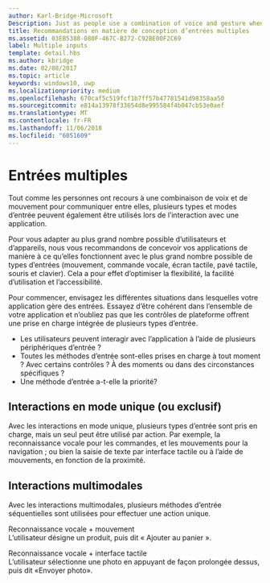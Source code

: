 ```yaml
---
author: Karl-Bridge-Microsoft
Description: Just as people use a combination of voice and gesture when communicating with each other, multiple types and modes of input can also be useful when interacting with an app.
title: Recommandations en matière de conception d’entrées multiples
ms.assetid: 03EB5388-080F-467C-B272-C92BE00F2C69
label: Multiple inputs
template: detail.hbs
ms.author: kbridge
ms.date: 02/08/2017
ms.topic: article
keywords: windows10, uwp
ms.localizationpriority: medium
ms.openlocfilehash: 670caf5c519fcf1b7ff57b47781541d98358aa50
ms.sourcegitcommit: e814a13978f33654d8e995584f4b047cb53e0aef
ms.translationtype: MT
ms.contentlocale: fr-FR
ms.lasthandoff: 11/06/2018
ms.locfileid: "6051609"
---
```

# <a name="multiple-inputs"></a>Entrées multiples


Tout comme les personnes ont recours à une combinaison de voix et de mouvement pour communiquer entre elles, plusieurs types et modes d’entrée peuvent également être utilisés lors de l’interaction avec une application.


Pour vous adapter au plus grand nombre possible d’utilisateurs et d’appareils, nous vous recommandons de concevoir vos applications de manière à ce qu’elles fonctionnent avec le plus grand nombre possible de types d’entrées (mouvement, commande vocale, écran tactile, pavé tactile, souris et clavier). Cela a pour effet d’optimiser la flexibilité, la facilité d’utilisation et l’accessibilité.

Pour commencer, envisagez les différentes situations dans lesquelles votre application gère des entrées. Essayez d’être cohérent dans l’ensemble de votre application et n’oubliez pas que les contrôles de plateforme offrent une prise en charge intégrée de plusieurs types d’entrée.

-   Les utilisateurs peuvent interagir avec l’application à l’aide de plusieurs périphériques d’entrée ?
-   Toutes les méthodes d’entrée sont-elles prises en charge à tout moment ? Avec certains contrôles ? À des moments ou dans des circonstances spécifiques ?
-   Une méthode d’entrée a-t-elle la priorité?

## <a name="single-or-exclusive-mode-interactions"></a>Interactions en mode unique (ou exclusif)


Avec les interactions en mode unique, plusieurs types d’entrée sont pris en charge, mais un seul peut être utilisé par action. Par exemple, la reconnaissance vocale pour les commandes, et les mouvements pour la navigation ; ou bien la saisie de texte par interface tactile ou à l’aide de mouvements, en fonction de la proximité.

## <a name="multimodal-interactions"></a>Interactions multimodales

Avec les interactions multimodales, plusieurs méthodes d’entrée séquentielles sont utilisées pour effectuer une action unique.

Reconnaissance vocale + mouvement  
L’utilisateur désigne un produit, puis dit « Ajouter au panier ».

Reconnaissance vocale + interface tactile  
L’utilisateur sélectionne une photo en appuyant de façon prolongée dessus, puis dit «Envoyer photo».



